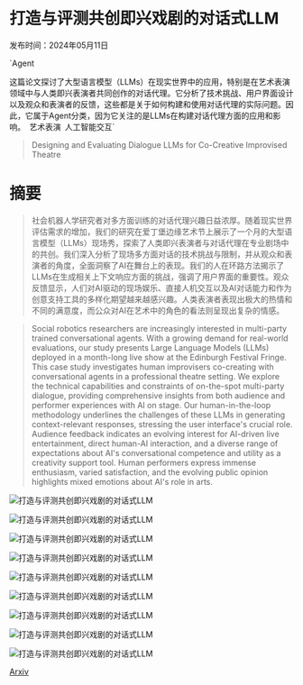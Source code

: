 # 打造与评测共创即兴戏剧的对话式LLM

发布时间：2024年05月11日

`Agent

这篇论文探讨了大型语言模型（LLMs）在现实世界中的应用，特别是在艺术表演领域中与人类即兴表演者共同创作的对话代理。它分析了技术挑战、用户界面设计以及观众和表演者的反馈，这些都是关于如何构建和使用对话代理的实际问题。因此，它属于Agent分类，因为它关注的是LLMs在构建对话代理方面的应用和影响。` `艺术表演` `人工智能交互`

> Designing and Evaluating Dialogue LLMs for Co-Creative Improvised Theatre

# 摘要

> 社会机器人学研究者对多方面训练的对话代理兴趣日益浓厚。随着现实世界评估需求的增加，我们的研究在爱丁堡边缘艺术节上展示了一个月的大型语言模型（LLMs）现场秀，探索了人类即兴表演者与对话代理在专业剧场中的共创。我们深入分析了现场多方面对话的技术挑战与限制，并从观众和表演者的角度，全面洞察了AI在舞台上的表现。我们的人在环路方法揭示了LLMs在生成相关上下文响应方面的挑战，强调了用户界面的重要性。观众反馈显示，人们对AI驱动的现场娱乐、直接人机交互以及AI对话能力和作为创意支持工具的多样化期望越来越感兴趣。人类表演者表现出极大的热情和不同的满意度，而公众对AI在艺术中的角色的看法则呈现出复杂的情感。

> Social robotics researchers are increasingly interested in multi-party trained conversational agents. With a growing demand for real-world evaluations, our study presents Large Language Models (LLMs) deployed in a month-long live show at the Edinburgh Festival Fringe. This case study investigates human improvisers co-creating with conversational agents in a professional theatre setting. We explore the technical capabilities and constraints of on-the-spot multi-party dialogue, providing comprehensive insights from both audience and performer experiences with AI on stage. Our human-in-the-loop methodology underlines the challenges of these LLMs in generating context-relevant responses, stressing the user interface's crucial role. Audience feedback indicates an evolving interest for AI-driven live entertainment, direct human-AI interaction, and a diverse range of expectations about AI's conversational competence and utility as a creativity support tool. Human performers express immense enthusiasm, varied satisfaction, and the evolving public opinion highlights mixed emotions about AI's role in arts.

![打造与评测共创即兴戏剧的对话式LLM](../../../paper_images/2405.07111/Figure1.png)

![打造与评测共创即兴戏剧的对话式LLM](../../../paper_images/2405.07111/Screenshot_Alex_Input_02.png)

![打造与评测共创即兴戏剧的对话式LLM](../../../paper_images/2405.07111/Screenshot_Alex_Curator.png)

![打造与评测共创即兴戏剧的对话式LLM](../../../paper_images/2405.07111/Screenshot_Results.png)

![打造与评测共创即兴戏剧的对话式LLM](../../../paper_images/2405.07111/x1.png)

![打造与评测共创即兴戏剧的对话式LLM](../../../paper_images/2405.07111/x2.png)

![打造与评测共创即兴戏剧的对话式LLM](../../../paper_images/2405.07111/x3.png)

![打造与评测共创即兴戏剧的对话式LLM](../../../paper_images/2405.07111/x4.png)

![打造与评测共创即兴戏剧的对话式LLM](../../../paper_images/2405.07111/x5.png)

[Arxiv](https://arxiv.org/abs/2405.07111)